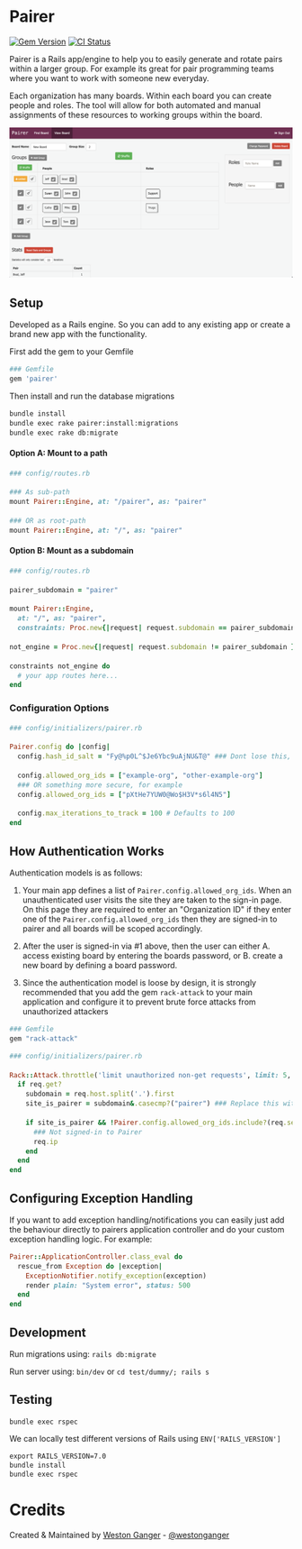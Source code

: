 # Pairer

<a href="https://badge.fury.io/rb/pairer" target="_blank"><img height="21" style='border:0px;height:21px;' border='0' src="https://badge.fury.io/rb/pairer.svg" alt="Gem Version"></a>
<a href='https://github.com/westonganger/pairer/actions' target='_blank'><img src="https://github.com/westonganger/pairer/workflows/Tests/badge.svg" style="max-width:100%;" height='21' style='border:0px;height:21px;' border='0' alt="CI Status"></a>

Pairer is a Rails app/engine to help you to easily generate and rotate pairs within a larger group. For example its great for pair programming teams where you want to work with someone new everyday.

Each organization has many boards. Within each board you can create people and roles. The tool will allow for both automated and manual assignments of these resources to working groups within the board.

![Screenshot](/screenshot.png)

## Setup

Developed as a Rails engine. So you can add to any existing app or create a brand new app with the functionality.

First add the gem to your Gemfile

```ruby
### Gemfile
gem 'pairer'
```

Then install and run the database migrations

```sh
bundle install
bundle exec rake pairer:install:migrations
bundle exec rake db:migrate
```

#### Option A: Mount to a path

```ruby
### config/routes.rb

### As sub-path
mount Pairer::Engine, at: "/pairer", as: "pairer"

### OR as root-path
mount Pairer::Engine, at: "/", as: "pairer"
```

#### Option B: Mount as a subdomain

```ruby
### config/routes.rb

pairer_subdomain = "pairer"

mount Pairer::Engine,
  at: "/", as: "pairer",
  constraints: Proc.new{|request| request.subdomain == pairer_subdomain }

not_engine = Proc.new{|request| request.subdomain != pairer_subdomain }

constraints not_engine do
  # your app routes here...
end
```

### Configuration Options

```ruby
### config/initializers/pairer.rb

Pairer.config do |config|
  config.hash_id_salt = "Fy@%p0L^$Je6Ybc9uAjNU&T@" ### Dont lose this, this is used to generate public_ids for your records using hash_ids gem

  config.allowed_org_ids = ["example-org", "other-example-org"]
  ### OR something more secure, for example
  config.allowed_org_ids = ["pXtHe7YUW0@Wo$H3V*s6l4N5"]

  config.max_iterations_to_track = 100 # Defaults to 100
end
```

## How Authentication Works

Authentication models is as follows:

1. Your main app defines a list of `Pairer.config.allowed_org_ids`. When an unauthenticated user visits the site they are taken to the sign-in page. On this page they are required to enter an "Organization ID" if they enter one of the `Pairer.config.allowed_org_ids` then they are signed-in to pairer and all boards will be scoped accordingly.

2. After the user is signed-in via #1 above, then the user can either A. access existing board by entering the boards password, or B. create a new board by defining a board password.

3. Since the authentication model is loose by design, it is strongly recommended that you add the gem `rack-attack` to your main application and configure it to prevent brute force attacks from unauthorized attackers

```ruby
### Gemfile
gem "rack-attack"
```

```ruby
### config/initializers/pairer.rb

Rack::Attack.throttle('limit unauthorized non-get requests', limit: 5, period: 1.minute) do |req|
  if req.get?
    subdomain = req.host.split('.').first
    site_is_pairer = subdomain&.casecmp?("pairer") ### Replace this with whatever logic is applicable to your app

    if site_is_pairer && !Pairer.config.allowed_org_ids.include?(req.session[:pairer_current_org_id])
      ### Not signed-in to Pairer
      req.ip
    end
  end
end
```

## Configuring Exception Handling

If you want to add exception handling/notifications you can easily just add the behaviour directly to pairers application controller and do your custom exception handling logic. For example:

```ruby
Pairer::ApplicationController.class_eval do
  rescue_from Exception do |exception|
    ExceptionNotifier.notify_exception(exception)
    render plain: "System error", status: 500
  end
end
```

## Development

Run migrations using: `rails db:migrate`

Run server using: `bin/dev` or `cd test/dummy/; rails s`

## Testing

```
bundle exec rspec
```

We can locally test different versions of Rails using `ENV['RAILS_VERSION']`

```
export RAILS_VERSION=7.0
bundle install
bundle exec rspec
```

# Credits

Created & Maintained by [Weston Ganger](https://westonganger.com) - [@westonganger](https://github.com/westonganger)
